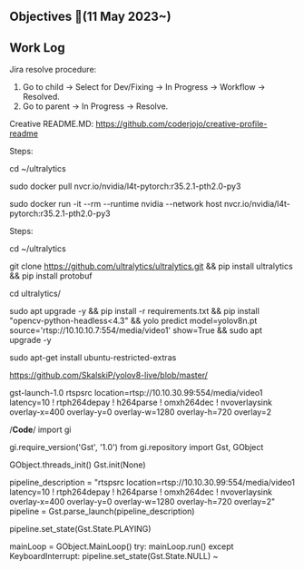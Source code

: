## Objectives  :notebook_with_decorative_cover:(11 May 2023~)

## Work Log

Jira resolve procedure:
1. Go to child -> Select for Dev/Fixing -> In Progress -> Workflow -> Resolved.
2. Go to parent -> In Progress -> Resolve.

Creative README.MD:
https://github.com/coderjojo/creative-profile-readme


Steps:

cd ~/ultralytics

sudo docker pull nvcr.io/nvidia/l4t-pytorch:r35.2.1-pth2.0-py3

sudo docker run -it --rm --runtime nvidia --network host nvcr.io/nvidia/l4t-pytorch:r35.2.1-pth2.0-py3

Steps:

cd ~/ultralytics

git clone https://github.com/ultralytics/ultralytics.git && pip install ultralytics && pip install protobuf

cd ultralytics/

sudo apt upgrade -y && pip install -r requirements.txt && pip install "opencv-python-headless<4.3" && yolo predict model=yolov8n.pt source='rtsp://10.10.10.7:554/media/video1' show=True && sudo apt upgrade -y

sudo apt-get install ubuntu-restricted-extras

https://github.com/SkalskiP/yolov8-live/blob/master/

gst-launch-1.0 rtspsrc location=rtsp://10.10.30.99:554/media/video1 latency=10 ! rtph264depay ! h264parse ! omxh264dec ! nvoverlaysink overlay-x=400 overlay-y=0 overlay-w=1280 overlay-h=720 overlay=2


/********Code********/
import gi

gi.require_version('Gst', '1.0')
from gi.repository import Gst, GObject

GObject.threads_init()
Gst.init(None)

pipeline_description = "rtspsrc location=rtsp://10.10.30.99:554/media/video1 latency=10 ! rtph264depay ! h264parse ! omxh264dec ! nvoverlaysink overlay-x=400 overlay-y=0 overlay-w=1280 overlay-h=720 overlay=2"
pipeline = Gst.parse_launch(pipeline_description)

pipeline.set_state(Gst.State.PLAYING)

mainLoop = GObject.MainLoop()
try:
    mainLoop.run()
except  KeyboardInterrupt:
    pipeline.set_state(Gst.State.NULL)
~                                       
